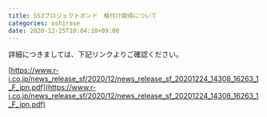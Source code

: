 ```yaml
---
title: SSJプロジェクトボンド　格付け取得について
categories: oshirase
date: 2020-12-25T10:04:10+09:00
---
```


詳細につきましては、下記リンクよりご確認ください。

[https://www.r-i.co.jp/news_release_sf/2020/12/news_release_sf_20201224_14308_16263_1_F_jpn.pdf](https://www.r-i.co.jp/news_release_sf/2020/12/news_release_sf_20201224_14308_16263_1_F_jpn.pdf)
